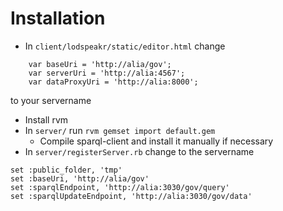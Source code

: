 # Installation

* In `client/lodspeakr/static/editor.html` change
```
    var baseUri = 'http://alia/gov';
    var serverUri = 'http://alia:4567';
    var dataProxyUri = 'http://alia:8000';
```

to your servername

* Install rvm
* In `server/` run `rvm gemset import default.gem`
    * Compile sparql-client and install it manually if necessary
* In `server/registerServer.rb` change to the servername

```
set :public_folder, 'tmp'
set :baseUri, 'http://alia/gov'
set :sparqlEndpoint, 'http://alia:3030/gov/query'
set :sparqlUpdateEndpoint, 'http://alia:3030/gov/data'
```
